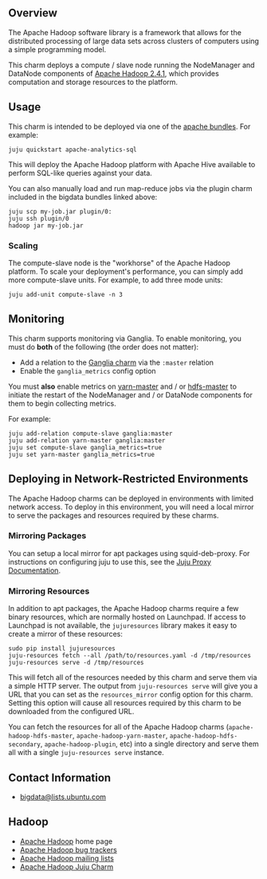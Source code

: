 ## Overview

The Apache Hadoop software library is a framework that allows for the
distributed processing of large data sets across clusters of computers
using a simple programming model.

This charm deploys a compute / slave node running the NodeManager
and DataNode components of
[Apache Hadoop 2.4.1](http://hadoop.apache.org/docs/r2.4.1/),
which provides computation and storage resources to the platform.

## Usage

This charm is intended to be deployed via one of the
[apache bundles](https://jujucharms.com/u/bigdata-charmers/#bundles).
For example:

    juju quickstart apache-analytics-sql

This will deploy the Apache Hadoop platform with Apache Hive available to
perform SQL-like queries against your data.

You can also manually load and run map-reduce jobs via the plugin charm
included in the bigdata bundles linked above:

    juju scp my-job.jar plugin/0:
    juju ssh plugin/0
    hadoop jar my-job.jar


### Scaling

The compute-slave node is the "workhorse" of the Apache Hadoop platform.
To scale your deployment's performance, you can simply add more compute-slave
units.  For example, to add three mode units:

    juju add-unit compute-slave -n 3


## Monitoring

This charm supports monitoring via Ganglia.  To enable monitoring, you must
do **both** of the following (the order does not matter):

 * Add a relation to the [Ganglia charm][] via the `:master` relation
 * Enable the `ganglia_metrics` config option

You must **also** enable metrics on [yarn-master][] and / or [hdfs-master][]
to initiate the restart of the NodeManager and / or DataNode components for
them to begin collecting metrics.

For example:

    juju add-relation compute-slave ganglia:master
    juju add-relation yarn-master ganglia:master
    juju set compute-slave ganglia_metrics=true
    juju set yarn-master ganglia_metrics=true


## Deploying in Network-Restricted Environments

The Apache Hadoop charms can be deployed in environments with limited network
access. To deploy in this environment, you will need a local mirror to serve
the packages and resources required by these charms.


### Mirroring Packages

You can setup a local mirror for apt packages using squid-deb-proxy.
For instructions on configuring juju to use this, see the
[Juju Proxy Documentation](https://juju.ubuntu.com/docs/howto-proxies.html).


### Mirroring Resources

In addition to apt packages, the Apache Hadoop charms require a few binary
resources, which are normally hosted on Launchpad. If access to Launchpad
is not available, the `jujuresources` library makes it easy to create a mirror
of these resources:

    sudo pip install jujuresources
    juju-resources fetch --all /path/to/resources.yaml -d /tmp/resources
    juju-resources serve -d /tmp/resources

This will fetch all of the resources needed by this charm and serve them via a
simple HTTP server. The output from `juju-resources serve` will give you a
URL that you can set as the `resources_mirror` config option for this charm.
Setting this option will cause all resources required by this charm to be
downloaded from the configured URL.

You can fetch the resources for all of the Apache Hadoop charms
(`apache-hadoop-hdfs-master`, `apache-hadoop-yarn-master`,
`apache-hadoop-hdfs-secondary`, `apache-hadoop-plugin`, etc) into a single
directory and serve them all with a single `juju-resources serve` instance.


## Contact Information

- <bigdata@lists.ubuntu.com>


## Hadoop

- [Apache Hadoop](http://hadoop.apache.org/) home page
- [Apache Hadoop bug trackers](http://hadoop.apache.org/issue_tracking.html)
- [Apache Hadoop mailing lists](http://hadoop.apache.org/mailing_lists.html)
- [Apache Hadoop Juju Charm](http://jujucharms.com/?text=hadoop)


[Ganglia charm]: http://jujucharms.com/ganglia/
[yarn-master]: http://jujucharms.com/apache-hadoop-yarn-master/
[hdfs-master]: http://jujucharms.com/apache-hadoop-hdfs-master/
